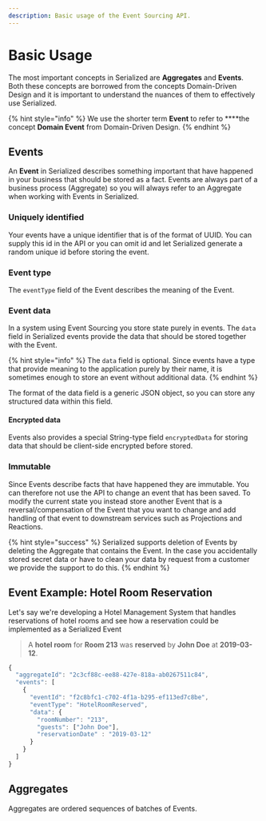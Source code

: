 ```yaml
---
description: Basic usage of the Event Sourcing API.
---
```


# Basic Usage

The most important concepts in Serialized are **Aggregates** and **Events**. Both these concepts are borrowed from the concepts Domain-Driven Design and it is important to understand the nuances of them to effectively use Serialized.

{% hint style="info" %}
We use the shorter term **Event** to refer to ****the concept **Domain Event** from Domain-Driven Design. 
{% endhint %}

## Events

An **Event** in Serialized describes something important that have happened in your business that should be stored as a fact. Events are always part of a business process \(Aggregate\) so you will always refer to an Aggregate when working with Events in Serialized.

### Uniquely identified

Your events have a unique identifier that is of the format of UUID. You can supply this id in the API or you can omit id and let Serialized generate a random unique id before storing the event.

### Event type

The `eventType` field of the Event describes the meaning of the Event.

### Event data

In a system using Event Sourcing you store state purely in events. The `data` field in Serialized events provide the data that should be stored together with the Event.

{% hint style="info" %}
The `data` field is optional. Since events have a type that provide meaning to the application purely by their name, it is sometimes enough to store an event without additional data.
{% endhint %}

The format of the data field is a generic JSON object, so you can store any structured data within this field.

#### Encrypted data

Events also provides a special String-type field `encryptedData` for storing data that should be client-side encrypted before stored. 

### Immutable

Since Events describe facts that have happened they are immutable. You can therefore not use the API to change an event that has been saved. To modify the current state you instead store another Event that is a reversal/compensation of the Event that you want to change and add handling of that event to downstream services such as Projections and Reactions.

{% hint style="success" %}
Serialized supports deletion of Events by deleting the Aggregate that contains the Event. In the case you accidentally stored secret data or have to clean your data by request from a customer we provide the support to do this.
{% endhint %}

## Event Example: Hotel Room Reservation

Let's say we're developing a Hotel Management System that handles reservations of hotel rooms and see how a reservation could be implemented as a Serialized Event

> A **hotel room** for **Room 213** was **reserved** by **John Doe** at **2019-03-12**.

```javascript
{
  "aggregateId": "2c3cf88c-ee88-427e-818a-ab0267511c84",
  "events": [
    {
      "eventId": "f2c8bfc1-c702-4f1a-b295-ef113ed7c8be",
      "eventType": "HotelRoomReserved",
      "data": {
        "roomNumber": "213",
        "guests": ["John Doe"],
        "reservationDate" : "2019-03-12"
      }
    }
  ]
}
```

## Aggregates

Aggregates are ordered sequences of batches of Events. 





